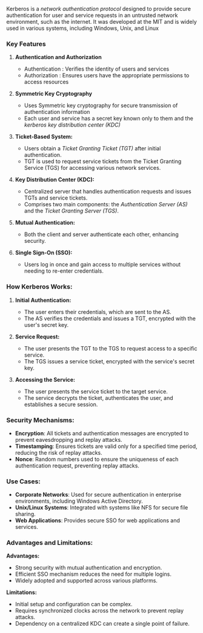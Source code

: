 Kerberos is a *network authentication protocol* designed to provide secure authentication for user and service requests in an untrusted network environment, such as the internet. It was developed at the MIT and is widely used in various systems, including Windows, Unix, and Linux

### Key Features 

1. **Authentication and Authorization**
	
	- Authentication : Verifies the identity of users and services 
	- Authorization : Ensures users have the appropriate permissions to access resources 
3. **Symmetric Key Cryptography**
	
	- Uses Symmetric key cryptography for secure transmission of authentication information 
	- Each user and service has a secret key known only to them and the *kerberos key distribution center (KDC)* 
5. **Ticket-Based System:**
	
    - Users obtain a *Ticket Granting Ticket (TGT)* after initial authentication.
    - TGT is used to request service tickets from the Ticket Granting Service (TGS) for accessing various network services.
7. **Key Distribution Center (KDC):**
	
    - Centralized server that handles authentication requests and issues TGTs and service tickets.
    - Comprises two main components: the *Authentication Server (AS)* and the *Ticket Granting Server (TGS)*.
9. **Mutual Authentication:**
	
    - Both the client and server authenticate each other, enhancing security.
11. **Single Sign-On (SSO):**
	
    - Users log in once and gain access to multiple services without needing to re-enter credentials.

### How Kerberos Works:

1. **Initial Authentication:**
    
    - The user enters their credentials, which are sent to the AS.
    - The AS verifies the credentials and issues a TGT, encrypted with the user's secret key.
2. **Service Request:**
    
    - The user presents the TGT to the TGS to request access to a specific service.
    - The TGS issues a service ticket, encrypted with the service's secret key.
3. **Accessing the Service:**
    
    - The user presents the service ticket to the target service.
    - The service decrypts the ticket, authenticates the user, and establishes a secure session.

### Security Mechanisms:

- **Encryption**: All tickets and authentication messages are encrypted to prevent eavesdropping and replay attacks.
- **Timestamping**: Ensures tickets are valid only for a specified time period, reducing the risk of replay attacks.
- **Nonce**: Random numbers used to ensure the uniqueness of each authentication request, preventing replay attacks.

### Use Cases:

- **Corporate Networks**: Used for secure authentication in enterprise environments, including Windows Active Directory.
- **Unix/Linux Systems**: Integrated with systems like NFS for secure file sharing.
- **Web Applications**: Provides secure SSO for web applications and services.

### Advantages and Limitations:

**Advantages:**

- Strong security with mutual authentication and encryption.
- Efficient SSO mechanism reduces the need for multiple logins.
- Widely adopted and supported across various platforms.

**Limitations:**

- Initial setup and configuration can be complex.
- Requires synchronized clocks across the network to prevent replay attacks.
- Dependency on a centralized KDC can create a single point of failure.